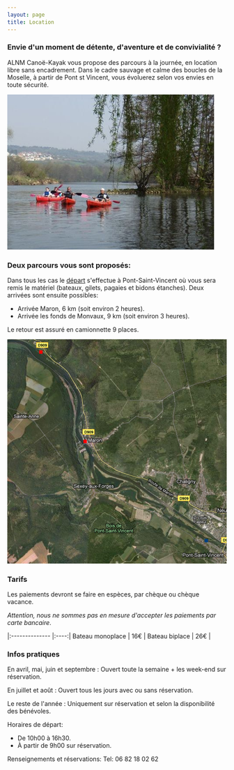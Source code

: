 ```yaml
---
layout: page
title: Location
---
```


### Envie d'un moment de détente, d'aventure et de convivialité ?

ALNM Canoë-Kayak vous propose des parcours à la journée, en location libre sans encadrement. Dans le cadre 
sauvage et calme des boucles de la Moselle, à partir de Pont st Vincent, vous évoluerez selon vos envies 
en toute sécurité.

![Balade sur l'eau](assets/images/balade.jpg)
 
### Deux parcours vous sont proposés:

Dans tous les cas le [départ](https://www.google.fr/maps/place/ALNM+Cano%C3%AB-Kayak/@48.6080411,6.091914,17z/data=!3m1!4b1!4m5!3m4!1s0x4794a105f4366c43:0xb87dbefc25c04772!8m2!3d48.6080411!4d6.0941027) s'effectue à Pont-Saint-Vincent où vous sera remis le matériel (bateaux, gilets, pagaies et bidons étanches). Deux arrivées sont ensuite possibles:

 * Arrivée Maron, 6 km (soit environ 2 heures).
 * Arrivée les fonds de Monvaux, 9 km (soit environ 3 heures).

Le retour est assuré en camionnette 9 places.

![carte des parcours proposés](assets/images/parcour.png)

### Tarifs

Les paiements devront se faire en espèces, par chèque ou chèque vacance.

*Attention, nous ne sommes pas en mesure d'accepter les paiements par carte bancaire*.


|:-------------- |:----:|
Bateau monoplace | 16€  |
Bateau biplace   | 26€  |

### Infos pratiques

En avril, mai, juin et septembre :
Ouvert toute la semaine + les week-end sur réservation.

En juillet et août :
Ouvert tous les jours avec ou sans réservation.

Le reste de l'année :
Uniquement sur réservation et selon la disponibilité des bénévoles.

Horaires de départ:
 * De 10h00 à 16h30.
 * À partir de 9h00 sur réservation.

 

Renseignements et réservations:
Tel: 06 82 18 02 62

